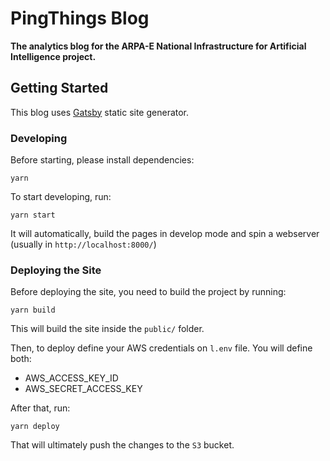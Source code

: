 # PingThings Blog

**The analytics blog for the ARPA-E National Infrastructure for Artificial Intelligence project.**

## Getting Started

This blog uses [Gatsby](https://www.gatsbyjs.org/) static site generator.

### Developing

Before starting, please install dependencies:

```
yarn
```

To start developing, run:

```
yarn start
```

It will automatically, build the pages in develop mode and spin a webserver (usually in `http://localhost:8000/`)


### Deploying the Site

Before deploying the site, you need to build the project by running:

```
yarn build
```

This will build the site inside the `public/` folder.

Then, to deploy define your AWS credentials on `l.env` file. You will define both:
- AWS_ACCESS_KEY_ID
- AWS_SECRET_ACCESS_KEY

After that, run:

```
yarn deploy
```

That will ultimately push the changes to the `S3` bucket.
